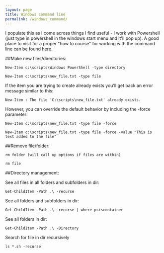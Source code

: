 ```yaml
---
layout: page
title: Windows command line
permalink: /windows_command/
---
```


I populate this as I come across things I find useful - I work with Powershell (just type in powershell in the windows start menu and it'll pop up). A good place to visit for a proper "how to course" for working with the command line can be found [here](http://learnpythonthehardway.org/book/appendixa.html).

##Make new files/directories:

`New-Item c:\scripts\Windows PowerShell -type directory`

`New-Item c:\scripts\new_file.txt -type file`

If the item you are trying to create already exists you’ll get back an error message similar to this:

`New-Item : The file 'C:\scripts\new_file.txt' already exists.`

However, you can override the default behavior by including the -force parameter:

`New-Item c:\scripts\new_file.txt -type file -force`

`New-Item c:\scripts\new_file.txt -type file -force -value "This is text added to the file"`

##Remove file/folder:

`rm folder (will call up options if files are within)`

`rm file`

##Directory management:

See all files in all folders and subfolders in dir:

`Get-ChildItem -Path .\ -recurse `

See all folders and subfolders in dir:

`Get-ChildItem -Path .\ -recurse | where psiscontainer`

See all folders in dir:

`Get-ChildItem -Path .\ -Directory`

Search for file in dir recursively

`ls *.sh -recurse`